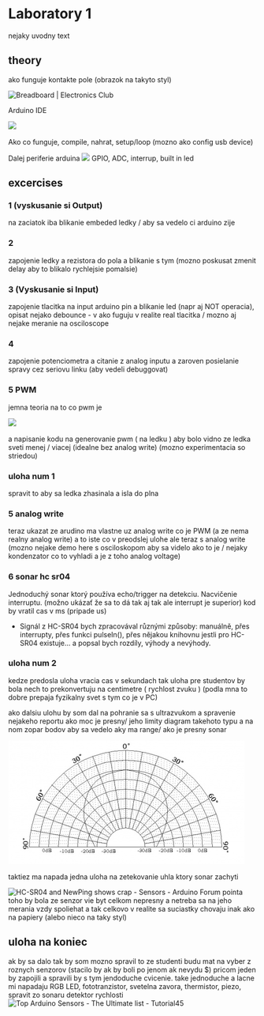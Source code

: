 

# Laboratory 1 
nejaky uvodny text

## theory
ako funguje kontakte pole  (obrazok na takyto styl)

![Breadboard | Electronics Club](https://electronicsclub.info/images/bblinks.gif)

Arduino IDE

![]( https://static.javatpoint.com/tutorial/arduino/images/arduino-ide.png )

Ako co funguje, compile, nahrat, setup/loop (mozno ako config usb device)

Dalej periferie arduina
![](https://i.imgur.com/xHaln73.png)
GPIO, ADC, interrup, built in led

## excercises

### 1 (vyskusanie si Output)
na zaciatok iba blikanie embeded ledky / aby sa vedelo ci arduino zije

### 2 
zapojenie ledky a rezistora do pola a blikanie s tym (mozno poskusat zmenit delay aby to blikalo rychlejsie pomalsie)

### 3 (Vyskusanie si Input)

zapojenie tlacitka na input arduino pin a blikanie led (napr aj NOT operacia), opisat nejako debounce - v ako fuguju v realite real tlacitka / mozno aj nejake meranie na osciloscope

### 4 
zapojenie potenciometra a citanie z analog inputu a zaroven posielanie spravy cez seriovu linku (aby vedeli debuggovat)

### 5 PWM
jemna teoria na to co pwm je 

![](https://www.researchgate.net/publication/319071311/figure/fig4/AS:631655408611389@1527609793990/Ideal-pulse-width-modulation-PWM-inverter-output-voltage-instantaneous-component-blue.png)

a napisanie kodu na generovanie pwm ( na ledku ) aby bolo vidno ze ledka sveti menej / viacej
(idealne bez analog write) (mozno experimentacia so striedou)

### uloha num 1
spravit to aby sa ledka zhasinala a isla do plna 

### 5 analog write
teraz ukazat ze arudino ma vlastne uz analog write co je PWM (a ze nema realny analog write)
a to iste co v preodslej ulohe ale teraz s analog write (mozno nejake demo here s osciloskopom aby sa videlo ako to je / nejaky kondenzator co to vyhladi a je z toho analog voltage)


### 6 sonar hc sr04

Jednoduchý sonar ktorý používa echo/trigger na detekciu. Nacvičenie interruptu. (možno ukázať že sa to dá tak aj tak ale interrupt je superior) 
kod by vratil cas v ms (pripade us)
* Signál z HC-SR04 bych zpracovával různými způsoby: manuálně, přes interrupty, přes funkci pulseIn(), přes nějakou knihovnu jestli pro HC-SR04 existuje... a popsal bych rozdíly, výhody a nevýhody.


### uloha num 2
kedze predosla uloha vracia cas v sekundach tak uloha pre studentov by bola nech to prekonvertuju na centimetre ( rychlost zvuku ) (podla mna to dobre prepaja fyzikalny svet s tym co je v PC)  

ako dalsiu ulohu by som dal na pohranie sa s ultrazvukom a spravenie nejakeho reportu ako moc je presny/ jeho limity
diagram takehoto typu a na nom zopar bodov aby sa vedelo aky ma range/ ako je presny sonar

![](https://raw.githubusercontent.com/DFRobot/DFRobotMediaWikiImage/master/Image/URM07_Detecting_Angle.jpg)

taktiez ma napada jedna uloha na zetekovanie uhla ktory sonar zachyti

![HC-SR04 and NewPing shows crap - Sensors - Arduino Forum](https://aws1.discourse-cdn.com/arduino/original/4X/1/a/9/1a9acce39b842ecb0572cf1e473a2e8709fc619b.png)
pointa toho by bola ze senzor vie byt celkom nepresny a netreba sa na jeho merania vzdy spoliehat a tak celkovo v realite sa suciastky chovaju inak ako na papiery (alebo nieco na taky styl)


## uloha na koniec
ak by sa dalo tak by som mozno spravil to ze studenti budu mat na vyber z roznych senzorov (stacilo by ak by boli po jenom ak nevydu $) pricom jeden by zapojili a spravili by s tym jendoduche cvicenie.
take jednoduche a lacne mi napadaju RGB LED, fototranzistor, svetelna zavora, thermistor, piezo, spravit zo sonaru detektor rychlosti
![Top Arduino Sensors - The Ultimate list - Tutorial45](https://tutorial45.com/wp-content/uploads/2015/12/sensors-for-Arduino.jpg)

